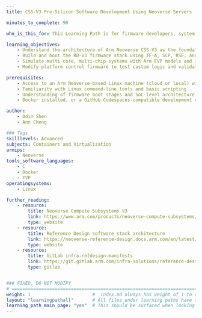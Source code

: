 ```yaml
---
title: CSS-V3 Pre-Silicon Software Development Using Neoverse Servers

minutes_to_complete: 90

who_is_this_for: This Learning Path is for firmware developers, system architects, and silicon validation engineers building Arm Neoverse CSS platforms. It focuses on pre-silicon development for the CSS-V3 reference design using Fixed Virtual Platforms (FVPs). You’ll build, customize, and validate firmware on the RD-V3 platform before hardware is available.

learning_objectives:
    - Understand the architecture of Arm Neoverse CSS-V3 as the foundation for scalable server-class platforms
    - Build and boot the RD-V3 firmware stack using TF-A, SCP, RSE, and UEFI
    - Simulate multi-core, multi-chip systems with Arm FVP models and interpret boot logs
    - Modify platform control firmware to test custom logic and validate via pre-silicon simulation

prerequisites:
    - Access to an Arm Neoverse-based Linux machine (cloud or local) with at least 80 GB of free storage
    - Familiarity with Linux command-line tools and basic scripting
    - Understanding of firmware boot stages and SoC-level architecture
    - Docker installed, or a GitHub Codespaces-compatible development environment

author:
    - Odin Shen
    - Ann Cheng

### Tags
skilllevels: Advanced
subjects: Containers and Virtualization
armips:
    - Neoverse
tools_software_languages:
    - C
    - Docker
    - FVP
operatingsystems:
    - Linux

further_reading:
    - resource:
        title: Neoverse Compute Subsystems V3
        link: https://www.arm.com/products/neoverse-compute-subsystems/css-v3
        type: website
    - resource:
        title: Reference Design software stack architecture
        link: https://neoverse-reference-design.docs.arm.com/en/latest/about/software_stack.html
        type: website
    - resource:
        title: GitLab infra-refdesign-manifests
        link: https://git.gitlab.arm.com/infra-solutions/reference-design/infra-refdesign-manifests
        type: gitlab    


### FIXED, DO NOT MODIFY
# ================================================================================
weight: 1                       # _index.md always has weight of 1 to order correctly
layout: "learningpathall"       # All files under learning paths have this same wrapper
learning_path_main_page: "yes"  # This should be surfaced when looking for related content. Only set for _index.md of learning path content.
---
```

